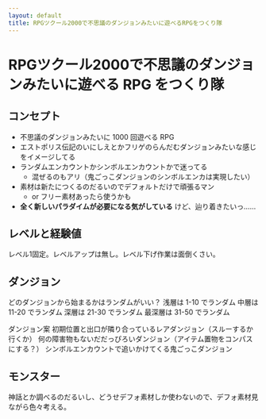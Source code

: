```yaml
---
layout: default
title: RPGツクール2000で不思議のダンジョンみたいに遊べるRPGをつくり隊
---
```


# RPGツクール2000で不思議のダンジョンみたいに遊べる RPG をつくり隊

## コンセプト
- 不思議のダンジョンみたいに 1000 回遊べる RPG
- エストポリス伝記のいにしえとかフリゲのらんだむダンジョンみたいな感じをイメージしてる
- ランダムエンカウントかシンボルエンカウントかで迷ってる
  - 混ぜるのもアリ（鬼ごっこダンジョンのシンボルエンカは実現したい）
- 素材は新たにつくるのだるいのでデフォルトだけで頑張るマン
  - or フリー素材あったら使うかも
- **全く新しいパラダイムが必要になる気がしている** けど、辿り着きたいっ……

## レベルと経験値
レベル1固定。レベルアップは無し。レベル下げ作業は面倒くさい。

## ダンジョン
どのダンジョンから始まるかはランダムがいい？
  浅層は 1-10 でランダム
  中層は 11-20 でランダム
  深層は 21-30 でランダム
  最深層は 31-50 でランダム

ダンジョン案
初期位置と出口が隣り合っているレアダンジョン（スルーするか行くか）
何の障害物もないだだっぴろいダンジョン（アイテム置物をコンパスにする？）
シンボルエンカウントで追いかけてくる鬼ごっこダンジョン

## モンスター
神話とか調べるのだるいし、どうせデフォ素材しか使わないので、デフォ素材見ながら色々考える。
